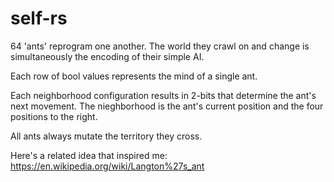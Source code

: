 # self-rs

64 'ants' reprogram one another. The world they crawl on and change is simultaneously the encoding of their simple AI. 

Each row of bool values represents the mind of a single ant.

Each neighborhood configuration results in 2-bits that determine the ant's next movement. The nieghborhood is the ant's current position and the four positions to the right.

All ants always mutate the territory they cross.

Here's a related idea that inspired me: https://en.wikipedia.org/wiki/Langton%27s_ant
